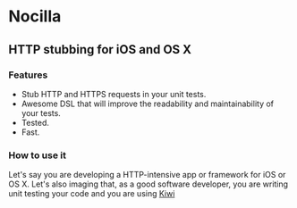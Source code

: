 # Nocilla
## HTTP stubbing for iOS and OS X

### Features
* Stub HTTP and HTTPS requests in your unit tests.
* Awesome DSL that will improve the readability and maintainability of your tests.
* Tested.
* Fast.

### How to use it

Let's say you are developing a HTTP-intensive app or framework for iOS or OS X. Let's also imaging that, as a good software developer, you are writing unit testing your code and you are using [Kiwi](http://github.com/allending/Kiwi)